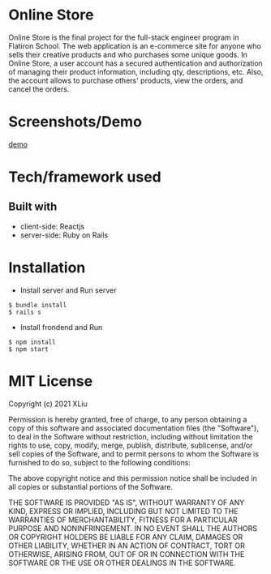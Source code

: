 # Online Store

Online Store is the final project for the full-stack engineer program in Flatiron School. The web application is an e-commerce site for anyone who sells their creative products and who purchases some unique goods. In Online Store, a user account has a secured authentication and authorization of managing their product information, including qty, descriptions, etc. Also, the account allows to purchase others' products, view the orders, and cancel the orders.

# Screenshots/Demo

<a href='https://drive.google.com/file/d/1Zfon1Vj3uHVKxPuS-f2ywF7TkXwWxqPq/view?usp=sharing'>demo</a>

# Tech/framework used

## Built with

* client-side: Reactjs
* server-side: Ruby on Rails

# Installation

* Install server and Run server

```
$ bundle install
$ rails s
```

* Install frondend and Run 

```
$ npm install
$ npm start
```

# MIT License

Copyright (c) 2021 XLiu

Permission is hereby granted, free of charge, to any person obtaining a copy
of this software and associated documentation files (the "Software"), to deal
in the Software without restriction, including without limitation the rights
to use, copy, modify, merge, publish, distribute, sublicense, and/or sell
copies of the Software, and to permit persons to whom the Software is
furnished to do so, subject to the following conditions:

The above copyright notice and this permission notice shall be included in all
copies or substantial portions of the Software.

THE SOFTWARE IS PROVIDED "AS IS", WITHOUT WARRANTY OF ANY KIND, EXPRESS OR
IMPLIED, INCLUDING BUT NOT LIMITED TO THE WARRANTIES OF MERCHANTABILITY,
FITNESS FOR A PARTICULAR PURPOSE AND NONINFRINGEMENT. IN NO EVENT SHALL THE
AUTHORS OR COPYRIGHT HOLDERS BE LIABLE FOR ANY CLAIM, DAMAGES OR OTHER
LIABILITY, WHETHER IN AN ACTION OF CONTRACT, TORT OR OTHERWISE, ARISING FROM,
OUT OF OR IN CONNECTION WITH THE SOFTWARE OR THE USE OR OTHER DEALINGS IN THE
SOFTWARE.